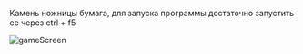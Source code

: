 Камень ножницы бумага, для запуска программы достаточно запустить ее через ctrl + f5



![gameScreen](https://github.com/user-attachments/assets/9ef3a20a-d6c5-4ebc-8ebe-f0f63764d4a1)
